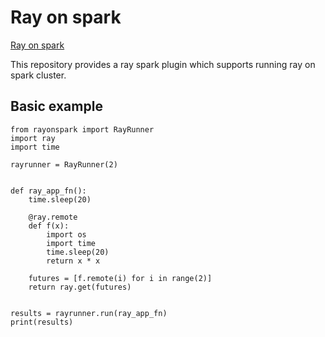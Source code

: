 # Ray on spark
[Ray on spark](https://github.com/WeichenXu123/ray-on-spark)

This repository provides a ray spark plugin which supports running ray on spark cluster.

## Basic example

```
from rayonspark import RayRunner
import ray
import time

rayrunner = RayRunner(2)


def ray_app_fn():
    time.sleep(20)

    @ray.remote
    def f(x):
        import os
        import time
        time.sleep(20)
        return x * x

    futures = [f.remote(i) for i in range(2)]
    return ray.get(futures)


results = rayrunner.run(ray_app_fn)
print(results)
```
